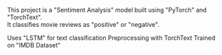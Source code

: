 This project is a "Sentiment Analysis" model built using "PyTorch" and "TorchText".  
It classifies movie reviews as "positive" or "negative".


Uses "LSTM" for text classification
Preprocessing with TorchText
Trained on "IMDB Dataset" 



 